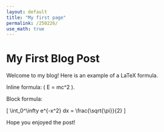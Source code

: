 ```yaml
---
layout: default
title: "My first page"
permalink: /250226/
use_math: true
---
```


# My First Blog Post

Welcome to my blog! Here is an example of a LaTeX formula.

Inline formula: \( E = mc^2 \).

Block formula:

\[
\int_0^\infty e^{-x^2} dx = \frac{\sqrt{\pi}}{2}
\]

Hope you enjoyed the post!
